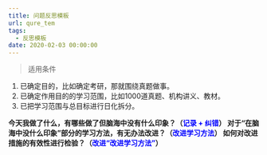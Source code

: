 ```yaml
---
title: 问题反思模板
url: qure_tem
tags:
  - 反思模板
date: 2020-02-03 00:00:00
---
```


> 适用条件

1. 已确定目的，比如确定考研，那就围绕真题做事。
2. 已确定作用目的的学习范围，比如1000道真题、机构讲义、教材。
3. 已把学习范围与总目标进行日化拆分。

**今天我做了什么，有哪些做了但脑海中没有什么印象？（<font color="blue">记录 + 纠错</font>）
对于“在脑海中没什么印象”部分的学习方法，有无办法改进？（<font color="blue">改进学习方法</font>）
如何对改进措施的有效性进行检验？（<font color="blue">改进“改进学习方法”</font>）**

